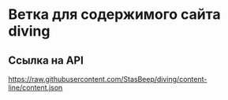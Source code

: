 # Ветка для содержимого сайта diving

## Ссылка на API
https://raw.githubusercontent.com/StasBeep/diving/content-line/content.json